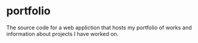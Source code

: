 # portfolio
The source code for a web appliction that hosts my portfolio of works and information about projects I have worked on.

